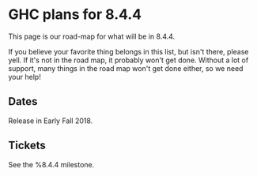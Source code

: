 # GHC plans for 8.4.4


This page is our road-map for what will be in 8.4.4.  


If you believe your favorite thing belongs in this list, but isn't there, please yell.  If it's not in the road map, it probably won't get done.  Without a lot of support, many things in the road map won't get done either, so we need your help!

## Dates



Release in Early Fall 2018.


## Tickets


See the %8.4.4 milestone.
  

